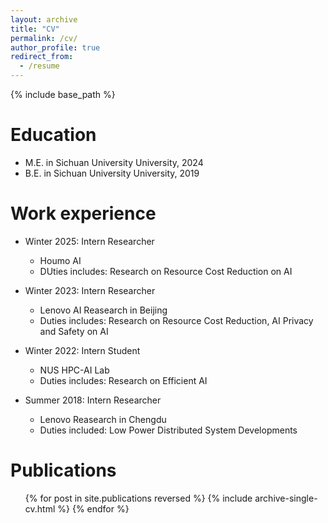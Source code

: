 ```yaml
---
layout: archive
title: "CV"
permalink: /cv/
author_profile: true
redirect_from:
  - /resume
---
```


{% include base_path %}

Education
======
<!-- * Ph.D in Version Control Theory, GitHub University, 2018 (expected) -->
* M.E. in Sichuan University University, 2024
* B.E. in Sichuan University University, 2019

Work experience
======
<!-- * Summer 2024: Intern Researcher
  * Shanghai AI Lab
  * Duties includes: Multimodal LLM and Token efficiency
  * Supervisor: Kaipeng Zhang  -->

* Winter 2025: Intern Researcher
  * Houmo AI
  * DUties includes: Research on Resource Cost Reduction on AI

* Winter 2023: Intern Researcher
  * Lenovo AI Reasearch in Beijing
  <!-- * Duties includes: Research on  Federated Learning and Videos Analysis -->
  * Duties includes: Research on Resource Cost Reduction, AI Privacy and Safety on AI

* Winter 2022: Intern Student
  * NUS HPC-AI Lab
  * Duties includes: Research on Efficient AI

* Summer 2018: Intern Researcher
  * Lenovo Reasearch in Chengdu
  * Duties included: Low Power Distributed System Developments
  
<!-- Skills
======
* Skill 1
* Skill 2
  * Sub-skill 2.1
  * Sub-skill 2.2
  * Sub-skill 2.3
* Skill 3 -->

Publications
======
  <ul>{% for post in site.publications reversed %}
    {% include archive-single-cv.html %}
  {% endfor %}</ul>
  
<!-- Talks
======
  <ul>{% for post in site.talks reversed %}
    {% include archive-single-talk-cv.html  %}
  {% endfor %}</ul>
  
Teaching
======
  <ul>{% for post in site.teaching reversed %}
    {% include archive-single-cv.html %}
  {% endfor %}</ul>
  
Service and leadership
======
* Currently signed in to 43 different slack teams -->
